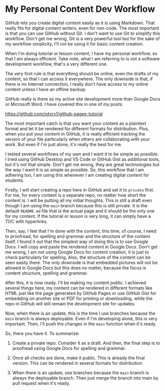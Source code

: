 # My Personal Content Dev Workflow
GitHub lets you create digital content
easily as it is using Markdown. That 
really fits for digital content writers,
even for non-code. The most important
is that you can use GitHub without
Git. I don't want to use Git to simplify
this workflow. Don't get me wrong,
Git is a very powerful tool but
for the sake of my workflow simplicity,
I'll not be using it for basic
content creation.

When I'm doing tutorial or lesson 
content, I have my personal 
workflow, so that I am always efficient.
Take note, what I am referring to
is not a software development workflow,
that's a very different one.

The very first rule is that everything
should be online, even the drafts of 
my content, so that I can access it
everywhere. The only downside is that,
if there is no Internet connection, I really 
don't have access to my online content
unless I have an offline backup.

GitHub really is there as my active
site development more than Google Docs
or Microsoft Word. I have covered
this in one of my posts:

<https://github.com/xdvrx1/github-pages-tutorial>

The most important catch is that
you want your content as a plaintext 
format and let it be rendered for
different formats for distribution.
Plus, when you put your content in 
GitHub, it is really efficient
tracking the version of your file
particularly when others
are collaborating with your work.
But even if I'm just alone, it's 
really the best for me.

I tested several workflows of my
own and I want it to be simple as
possible. I tried using GitHub 
Desktop and VS Code or GitHub Gist
as additional tools, 
but it's not that simple.
Don't get me wrong, they are great
technologies but the way I want it
is as simple as possible. So, 
this workflow that I am adhering
too, I am using this whenever
I am creating digital content
for students.

Firstly, I will start creating
a repo here in GitHub and set it
to `private` first. For me, for every
content is a separate repo, no
matter how short the content is.
I will be putting all my 
initial thoughts.
This is still a draft even though
I am using the `main` branch because
this is still private. It is the 
default `README.md` file that is the 
actual page and it should be the only
one for my content. If the
tutorial or lesson is very long,
it can simply have a TOC with
hyperlinks.

Then, say, I feel that I'm done with
the content, this time, of course, 
I need to proofread, for spelling
and grammar and the structure of the
content itself. I found it out that
the simplest way of doing this
is to use Google Docs. I will 
copy and paste the rendered content
in Google Docs. Don't get me wrong,
I am not using Google Docs
for content creation, 
it is just to check particularly for
spelling. Also, the
structure of the content can be
seen easily there. The only downside
is that embedded pictures will
not be allowed
in Google Docs but this does
no matter, because the focus
is content structure, spelling
and grammar.

After this, it is now ready. I'll
be making my content public. I
achieved several things here, my
content can be rendered in different
formats like HTML just like the
page generated by GitHub Pages 
or use GitHub Gist
for embedding on another site
or PDF for printing
or downloading, while the repo
in GitHub will still remain the
development site for updates.

Now, when there is an update, this
is the time I use branches 
because the `main` branch is 
always deployable. Even if I'm 
developing alone, this is very 
important. Then, I'll push the changes
in the `main` function when it's
ready.

So, there you have it. To summarize:

1. Create a private repo. Consider it
as a draft. And then, the final step
is to proofread using Google Docs
for spelling and grammar.

2. Once all checks are done, make it
public. This is already the final version.
This can be rendered in several formats
for distribution.

3. When there is an update, use 
branches because the `main` branch
is always the deployable branch.
Then just merge the branch into
main by pull request when
it's ready.
